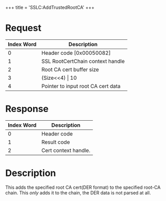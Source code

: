 +++
title = 'SSLC:AddTrustedRootCA'
+++

# Request

| Index Word | Description                        |
|------------|------------------------------------|
| 0          | Header code \[0x00050082\]         |
| 1          | SSL RootCertChain context handle   |
| 2          | Root CA cert buffer size           |
| 3          | (Size\<\<4) \| 10                  |
| 4          | Pointer to input root CA cert data |

# Response

| Index Word | Description          |
|------------|----------------------|
| 0          | Header code          |
| 1          | Result code          |
| 2          | Cert context handle. |

# Description

This adds the specified root CA cert(DER format) to the specified
root-CA chain. This *only* adds it to the chain, the DER data is not
parsed at all.
